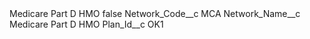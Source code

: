 <?xml version="1.0" encoding="UTF-8"?>
<CustomMetadata xmlns="http://soap.sforce.com/2006/04/metadata" xmlns:xsi="http://www.w3.org/2001/XMLSchema-instance" xmlns:xsd="http://www.w3.org/2001/XMLSchema">
    <label>Medicare Part D HMO</label>
    <protected>false</protected>
    <values>
        <field>Network_Code__c</field>
        <value xsi:type="xsd:string">MCA</value>
    </values>
    <values>
        <field>Network_Name__c</field>
        <value xsi:type="xsd:string">Medicare Part D HMO</value>
    </values>
    <values>
        <field>Plan_Id__c</field>
        <value xsi:type="xsd:string">OK1</value>
    </values>
</CustomMetadata>
